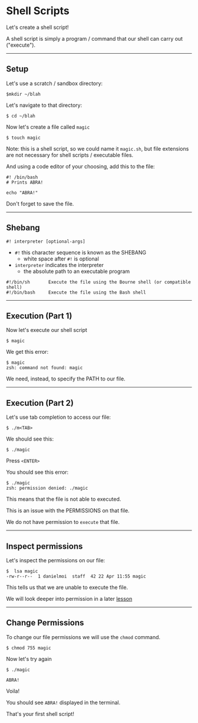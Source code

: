 # Shell Scripts

Let's create a shell script!

A shell script is simply a program / command that our shell can carry out ("execute").

---
## Setup
Let's use a scratch / sandbox directory:

```
$mkdir ~/blah
```

Let's navigate to that directory:
```
$ cd ~/blah
```

Now let's create a file called `magic`
```
$ touch magic
```

Note: this is a shell script, so we could name it `magic.sh`, but file extensions are not necessary for shell scripts / executable files.


And using a code editor of your choosing, add this to the file:


```
#! /bin/bash
# Prints ABRA!

echo "ABRA!"
```
Don't forget to save the file.

---
## Shebang
```
#! interpreter [optional-args]
```
- `#!` this character sequence is known as the SHEBANG
  - white space after `#!` is optional
- `interpreter` indicates the interpreter
  - the absolute path to an executable program


```
#!/bin/sh       Execute the file using the Bourne shell (or compatible shell)
#!/bin/bash     Execute the file using the Bash shell

```

----
## Execution (Part 1)
Now let's execute our shell script

```
$ magic
```

We get this error:
```
$ magic
zsh: command not found: magic
```

We need, instead, to specify the PATH to our file.


---
## Execution (Part 2)
Let's use tab completion to access our file:
```
$ ./m<TAB>
```

We should see this:
```
$ ./magic
```

Press `<ENTER>`

You should see this error:
```
$ ./magic
zsh: permission denied: ./magic
```

This means that the file is not able to executed.

This is an issue with the PERMISSIONS on that file.

We do not have permission to `execute` that file.

---
## Inspect permissions
Let's inspect the permissions on our file:
```
$  lsa magic
-rw-r--r--  1 danielmoi  staff  42 22 Apr 11:55 magic
```

This tells us that we are unable to execute the file.

We will look deeper into permission in a later [lesson](/permissions.md)

----
## Change Permissions

To change our file permissions we will use the `chmod` command.

```
$ chmod 755 magic
```

Now let's try again
```
$ ./magic

ABRA!
```

Voila!

You should see `ABRA!` displayed in the terminal.

That's your first shell script!




